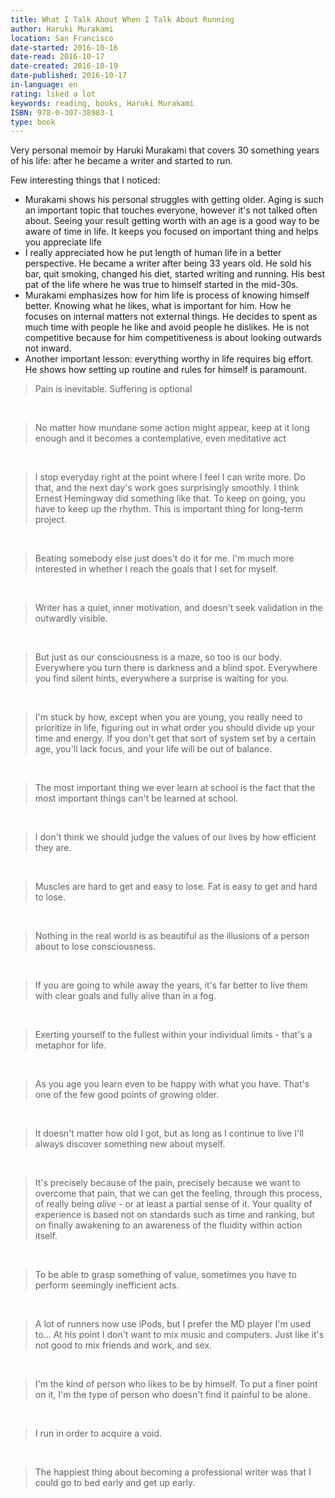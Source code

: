```yaml
---
title: What I Talk About When I Talk About Running
author: Haruki Murakami
location: San Francisco
date-started: 2016-10-16
date-read: 2016-10-17
date-created: 2016-10-19
date-published: 2016-10-17
in-language: en
rating: liked a lot
keywords: reading, books, Haruki Murakami
ISBN: 978-0-307-38983-1
type: book
---
```


Very personal memoir by Haruki Murakami that covers 30 something years of his life: after he became a writer and started to run.

Few interesting things that I noticed:

  - Murakami shows his personal struggles with getting older. Aging is such an important topic that touches everyone, however it's not talked often about. Seeing your result getting worth with an age is a good way to be aware of time in life. It keeps you focused on important thing and helps you appreciate life
  - I really appreciated how he put length of human life in a better perspective. He became a writer after being 33 years old. He sold his bar, quit smoking, changed his diet, started writing and running. His best pat of the life where he was true to himself started in the mid-30s.
  - Murakami emphasizes how for him life is process of knowing himself better. Knowing what he likes, what is important for him. How he focuses on internal matters not external things. He decides to spent as much time with people he like and avoid people he dislikes. He is not competitive because for him competitiveness is about looking outwards not inward.
  - Another important lesson: everything worthy in life requires big effort. He shows how setting up routine and rules for himself is paramount.


> Pain is inevitable. Suffering is optional

&nbsp;

> No matter how mundane some action might appear, keep at it long enough and it becomes a contemplative, even meditative act

&nbsp;

> I stop everyday right at the point where I feel I can write more. Do that, and the next day's work goes surprisingly smoothly. I think Ernest Hemingway did something like that. To keep on going, you have to keep up the rhythm. This is important thing for long-term project.

&nbsp;

> Beating somebody else just does't do it for me. I'm much more interested in whether I reach the goals that I set for myself.

&nbsp;

> Writer has a quiet, inner motivation, and doesn't seek validation in the outwardly visible.

&nbsp;

> But just as our consciousness is a maze, so too is our body. Everywhere you turn there is darkness and a blind spot. Everywhere you find silent hints, everywhere a surprise is waiting for you.

&nbsp;

> I'm stuck by how, except when you are young, you really need to prioritize in life, figuring out in what order you should divide up your time and energy. If you don't get that sort of system set by a certain age, you'll lack focus, and your life will be out of balance.

&nbsp;

> The most important thing we ever learn at school is the fact that the most important things can't be learned at school.

&nbsp;

> I don't think we should judge the values of our lives by how efficient they are.

&nbsp;

> Muscles are hard to get and easy to lose. Fat is easy to get and hard to lose.

&nbsp;

> Nothing in the real world is as beautiful as the illusions of a person about to lose consciousness.

&nbsp;

> If you are going to while away the years, it's far better to live them with clear goals and fully alive than in a fog.

&nbsp;

> Exerting yourself to the fullest within your individual limits - that's a metaphor for life.

&nbsp;

> As you age you learn even to be happy with what you have. That's one of the few good points of growing older.

&nbsp;

> It doesn't matter how old I got, but as long as I continue to live I'll always discover something new about myself.

&nbsp;

> It's precisely because of the pain, precisely because we want to overcome that pain, that we can get the feeling, through this process, of really being *alive* - or at least a partial sense of it. Your quality of experience is based not on standards such as time and ranking, but on finally awakening to an awareness of the fluidity within action itself.

&nbsp;

> To be able to grasp something of value, sometimes you have to perform seemingly inefficient acts.

&nbsp;

> A lot of runners now use iPods, but I prefer the MD player I'm used to... At his point I don't want to mix music and computers. Just like it's not good to mix friends and work, and sex.

&nbsp;

> I'm the kind of person who likes to be by himself. To put a finer point on it, I'm the type of person who doesn't find it painful to be alone.

&nbsp;

> I run in order to acquire a void.

&nbsp;

> The happiest thing about becoming a professional writer was that I could go to bed early and get up early.
